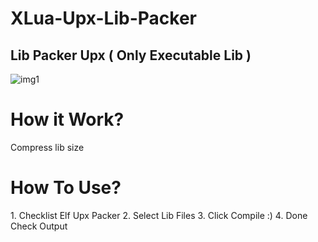 # XLua-Upx-Lib-Packer
<H2>Lib Packer Upx ( Only Executable Lib )</h2>


![img1](https://anopic.us/aRAFcKJCPfcT7OrmEoCqn3eCLlNizk22vYrfXghH.jpg)

<H1> How it Work? </h1>
<P>
Compress lib size
</p>


<H1> How To Use? </h1>
<P>
1. Checklist Elf Upx Packer
2. Select Lib Files
3. Click Compile :)
4. Done Check Output 
</P>
